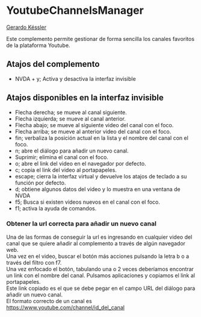 # YoutubeChannelsManager
[Gerardo Késsler](http://gera.ar)  

Este complemento permite gestionar de forma sencilla los canales favoritos de la plataforma Youtube.  

## Atajos del complemento

* NVDA + y; Activa y desactiva la interfaz invisible

## Atajos disponibles en la interfaz invisible

* Flecha derecha; se mueve al canal siguiente.
* Flecha izquierda; se mueve al canal anterior.
* Flecha abajo; se mueve al siguiente video del canal con el foco.
* Flecha arriba; se mueve al anterior video del canal con el foco.
* fin; verbaliza la posición actual en la lista y el nombre del canal con el foco.
* n; abre el diálogo para añadir un nuevo canal.
* Suprimir; elimina el canal con el foco.
* o; abre el link del video en el navegador por defecto.
* c; copia el link del video al portapapeles.
* escape; cierra la interfaz virtual y devuelve los atajos de teclado a su función por defecto.
* d; obtiene algunos datos del video y lo muestra en una ventana de NVDA
* f5; Busca si existen videos nuevos en el canal con el foco.
* f1; activa la ayuda de comandos.

### Obtener la url correcta para añadir un nuevo canal

Una de las formas de conseguir la url es ingresando en cualquier video del canal que se quiere añadir al complemento a través de algún navegador web.  
Una vez en el video, buscar el botón más acciones pulsando la letra b o a través del filtro con f7.  
Una vez enfocado el botón, tabulando una o 2 veces deberíamos encontrar un link con el nombre del canal. Pulsamos aplicaciones y copiamos el link al portapapeles.  
Este link copiado es el que se debe pegar en el campo URL del diálogo para añadir un nuevo canal.  
El formato correcto de un canal es  
https://www.youtube.com/channel/id_del_canal
